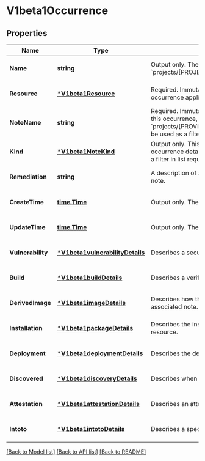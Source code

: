 # V1beta1Occurrence

## Properties
Name | Type | Description | Notes
------------ | ------------- | ------------- | -------------
**Name** | **string** | Output only. The name of the occurrence in the form of &#x60;projects/[PROJECT_ID]/occurrences/[OCCURRENCE_ID]&#x60;. | [optional] [default to null]
**Resource** | [***V1beta1Resource**](v1beta1Resource.md) | Required. Immutable. The resource for which the occurrence applies. | [optional] [default to null]
**NoteName** | **string** | Required. Immutable. The analysis note associated with this occurrence, in the form of &#x60;projects/[PROVIDER_ID]/notes/[NOTE_ID]&#x60;. This field can be used as a filter in list requests. | [optional] [default to null]
**Kind** | [***V1beta1NoteKind**](v1beta1NoteKind.md) | Output only. This explicitly denotes which of the occurrence details are specified. This field can be used as a filter in list requests. | [optional] [default to null]
**Remediation** | **string** | A description of actions that can be taken to remedy the note. | [optional] [default to null]
**CreateTime** | [**time.Time**](time.Time.md) | Output only. The time this occurrence was created. | [optional] [default to null]
**UpdateTime** | [**time.Time**](time.Time.md) | Output only. The time this occurrence was last updated. | [optional] [default to null]
**Vulnerability** | [***V1beta1vulnerabilityDetails**](v1beta1vulnerabilityDetails.md) | Describes a security vulnerability. | [optional] [default to null]
**Build** | [***V1beta1buildDetails**](v1beta1buildDetails.md) | Describes a verifiable build. | [optional] [default to null]
**DerivedImage** | [***V1beta1imageDetails**](v1beta1imageDetails.md) | Describes how this resource derives from the basis in the associated note. | [optional] [default to null]
**Installation** | [***V1beta1packageDetails**](v1beta1packageDetails.md) | Describes the installation of a package on the linked resource. | [optional] [default to null]
**Deployment** | [***V1beta1deploymentDetails**](v1beta1deploymentDetails.md) | Describes the deployment of an artifact on a runtime. | [optional] [default to null]
**Discovered** | [***V1beta1discoveryDetails**](v1beta1discoveryDetails.md) | Describes when a resource was discovered. | [optional] [default to null]
**Attestation** | [***V1beta1attestationDetails**](v1beta1attestationDetails.md) | Describes an attestation of an artifact. | [optional] [default to null]
**Intoto** | [***V1beta1intotoDetails**](v1beta1intotoDetails.md) | Describes a specific in-toto link. | [optional] [default to null]

[[Back to Model list]](../README.md#documentation-for-models) [[Back to API list]](../README.md#documentation-for-api-endpoints) [[Back to README]](../README.md)


